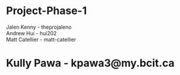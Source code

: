 # Project-Phase-1
Jalen Kenny - theprojaleno <br/>
Andrew Hui - hui202 <br/>
Matt Catellier - matt-catellier <br/>
<h1>Kully Pawa - kpawa3@my.bcit.ca</h1>
